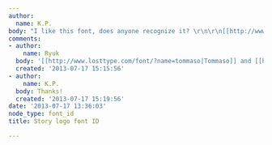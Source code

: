 ```yaml
---
author:
  name: K.P.
body: "I like this font, does anyone recognize it? \r\n\r\n[[http://www.sagmeisterwalsh.com/images/made/images/u_work/StoryStore8_1_1800_1114_75.jpg]]"
comments:
- author:
    name: Ryuk
  body: '[[http://www.losttype.com/font/?name=tommaso|Tommaso]] and [[http://www.myfonts.com/fonts/mika-melvas/belinda|Belinda]]'
  created: '2013-07-17 15:15:56'
- author:
    name: K.P.
  body: Thanks!
  created: '2013-07-17 15:19:56'
date: '2013-07-17 13:36:03'
node_type: font_id
title: Story logo font ID

---
```

